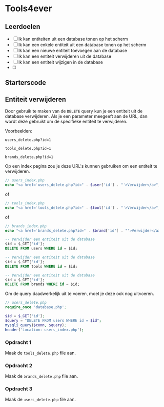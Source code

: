 # Tools4ever

## Leerdoelen

- [ ] Ik kan entiteiten uit een database tonen op het scherm
- [ ] Ik kan een enkele entiteit uit een database tonen op het scherm
- [ ] Ik kan een nieuwe entiteit toevoegen aan de database
- [ ] Ik kan een entiteit verwijderen uit de database
- [ ] Ik kan een entiteit wijzigen in de database
- [ ] 


## Starterscode



## Entiteit verwijderen

Door gebruik te maken van de `DELETE` query kun je een entiteit uit de database verwijderen. Als je een parameter meegeeft aan de URL, dan wordt deze gebruikt om de specifieke entiteit te verwijderen.

Voorbeelden:

`users_delete.php?id=1`

`tools_delete.php?id=1`

`brands_delete.php?id=1`

Op een index pagina zou je deze URL's kunnen gebruiken om een entiteit te verwijderen.

```php
// users_index.php
echo "<a href='users_delete.php?id=" . $user['id'] . "'>Verwijder</a>";
```

of

```php
// tools_index.php
echo "<a href='tools_delete.php?id=" . $tool['id'] . "'>Verwijder</a>";
```

of

```php
// brands_index.php
echo "<a href='brands_delete.php?id=" . $brand['id'] . "'>Verwijder</a>";
```


```sql
-- Verwijder een entiteit uit de database
$id = $_GET['id'];
DELETE FROM users WHERE id = $id;

-- Verwijder een entiteit uit de database
$id = $_GET['id'];
DELETE FROM tools WHERE id = $id;

-- Verwijder een entiteit uit de database
$id = $_GET['id'];
DELETE FROM brands WHERE id = $id;
```

Om de query daadwerkelijk uit te voeren, moet je deze ook nog uitvoeren.

```php
// users_delete.php
require_once 'database.php';

$id = $_GET['id'];
$query = "DELETE FROM users WHERE id = $id";
mysqli_query($conn, $query);
header('Location: users_index.php');
```

### Opdracht 1

Maak de `tools_delete.php` file aan.

### Opdracht 2

Maak de `brands_delete.php` file aan.

### Opdracht 3

Maak de `users_delete.php` file aan.



















